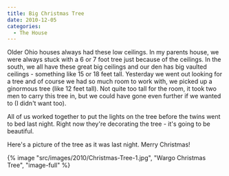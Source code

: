 ```yaml
---
title: Big Christmas Tree
date: 2010-12-05
categories: 
  - The House
---
```


Older Ohio houses always had these low ceilings. In my parents house, we were always stuck with a 6 or 7 foot tree just because of the ceilings. In the south, we all have these great big ceilings and our den has big vaulted ceilings - something like 15 or 18 feet tall. Yesterday we went out looking for a tree and of course we had so much room to work with, we picked up a ginormous tree (like 12 feet tall). Not quite too tall for the room, it took two men to carry this tree in, but we could have gone even further if we wanted to (I didn't want too).

All of us worked together to put the lights on the tree before the twins went to bed last night. Right now they're decorating the tree - it's going to be beautiful.

Here's a picture of the tree as it was last night. Merry Christmas!

{% image "src/images/2010/Christmas-Tree-1.jpg", "Wargo Christmas Tree", "image-full" %}
